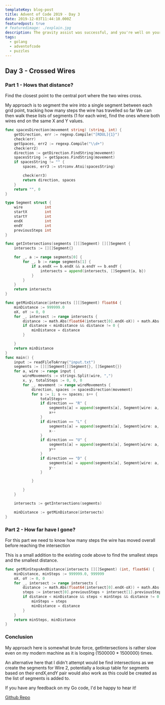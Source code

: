 ```yaml
---
templateKey: blog-post
title: Advent of Code 2019 - Day 3
date: 2019-12-03T11:44:10.000Z
featuredpost: true
# featuredimage: ./explain.jpg
description: The gravity assist was successful, and you're well on your way to the Venus refuelling station. During the rush back on Earth, the fuel management system wasn't completely installed, so that's next on the priority list.
tags:
  - golang
  - adventofcode
  - puzzles
---
```


## Day 3 - Crossed Wires
### Part 1 - Hows that distance?

Find the closest point to the central port where the two wires cross.

My approach is to segment the wire into a single segment between each grid point, tracking how many steps the wire has travelled so far
We can then walk these lists of segments (1 for each wire), find the ones where both wires end on the same X and Y values.

```go
func spacesDirection(movement string) (string, int) {
	getDirection, err := regexp.Compile("[RDUL]{1}")
	check(err)
	getSpaces, err2 := regexp.Compile("\\d+")
	check(err2)
	direction := getDirection.FindString(movement)
	spacesString := getSpaces.FindString(movement)
	if spacesString != "" {
		spaces, err3 := strconv.Atoi(spacesString)

		check(err3)
		return direction, spaces
	}
	return "", 0
}

type Segment struct {
	wire          int
	startX        int
	startY        int
	endX          int
	endY          int
	previousSteps int
}

func getIntersections(segments [][]Segment) [][]Segment {
	intersects := [][]Segment{}

	for _, a := range segments[0] {
		for _, b := range segments[1] {
			if a.endX == b.endX && a.endY == b.endY {
				intersects = append(intersects, []Segment{a, b})
			}
		}
	}
	return intersects
}

func getMinDistance(intersects [][]Segment) float64 {
	minDistance := 999999.0
	oX, oY := 0, 0
	for _, intersect := range intersects {
		distance := math.Abs(float64(intersect[0].endX-oX)) + math.Abs(float64(intersect[0].endY-oY))
		if distance < minDistance && distance != 0 {
			minDistance = distance
		}

	}
	return minDistance
}
func main() {
	input := readFileToArray("input.txt")
	segments := [][]Segment{[]Segment{}, []Segment{}}
	for a, wire := range input {
		wireMovements := strings.Split(wire, ",")
		x, y, totalSteps := 0, 0, 0
		for _, movement := range wireMovements {
			direction, spaces := spacesDirection(movement)
			for s := 1; s <= spaces; s++ {
				totalSteps++
				if direction == "R" {
					segments[a] = append(segments[a], Segment{wire: a, startX: x, endX: x + 1, startY: y, endY: y, previousSteps: totalSteps})
					x++
				}
				if direction == "L" {
					segments[a] = append(segments[a], Segment{wire: a, startX: x, endX: x - 1, startY: y, endY: y, previousSteps: totalSteps})
					x--
				}
				if direction == "U" {
					segments[a] = append(segments[a], Segment{wire: a, startX: x, endX: x, startY: y, endY: y + 1, previousSteps: totalSteps})
					y++
				}
				if direction == "D" {
					segments[a] = append(segments[a], Segment{wire: a, startX: x, endX: x, startY: y, endY: y - 1, previousSteps: totalSteps})
					y--
				}

			}

		}
	}

	intersects := getIntersections(segments)

	minDistance := getMinDistance(intersects)
}
```

### Part 2 - How far have I gone?

For this part we need to know how many steps the wire has moved overall before reaching the intersection

This is a small addition to the existing code above to find the smallest steps and the smallest distance.

```go
func getMinStepsAndDistance(intersects [][]Segment) (int, float64) {
	minDistance, minSteps := 999999.0, 999999
	oX, oY := 0, 0
	for _, intersect := range intersects {
		distance := math.Abs(float64(intersect[0].endX-oX)) + math.Abs(float64(intersect[0].endY-oY))
		steps := intersect[0].previousSteps + intersect[1].previousSteps
		if distance < minDistance && steps < minSteps && distance != 0 {
			minSteps = steps
			minDistance = distance
		}
	}
	return minSteps, minDistance
}
```

### Conclusion

My approach here is somewhat brute force, getIntersections is rather slow even on my modern machine as it is looping (1500000 * 1500000) times.

An alternative here that I didn't attempt would be find intersections as we create the segments for Wire 2, potentially a lookup table for segments based on their endX,endY pair would also work as this could be created as the list of segments is added to.


If you have any feedback on my Go code, I'd be happy to hear it!

[Github Repo](https://github.com/dbetteridge/adventofcode2019)

